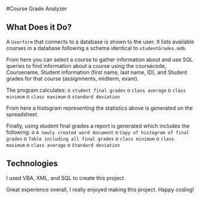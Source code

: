 #Course Grade Analyzer

## What Does it Do?
A ```Userform``` that connects to a database is shown to the user. It lists available courses in a database following a schema identical to ```studentGrades.mdb```. 

From here you can select a course to gather information about and use SQL queries to find information about a course using the coursecode, Coursename, Student information (first name, last name, ID), and Student grades for that course (assignments, midterm, exam).

The program calculates:
o ```student final grades```
o	```class average```
o	```class minimum```
o	```class maximum``` 
o	```standard deviation``` 

From here a histogram representing the statistics above is generated on the spreadsheet.  

Finally, using student final grades a report is generated which includes the following: 
o	```A newly created word document```
o	```Copy of histogram of final grades```
o	```Table including all final grades```
o	```class minimum```
o	```class maximum```
o	```class average``` 
o	```Standard deviation```

## Technologies 

I used VBA, XML, and SQL to create this project. 

Great experience overall, I really enjoyed making this project. Happy coding!

